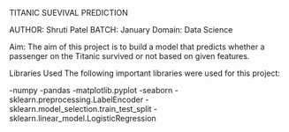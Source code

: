 TITANIC SUEVIVAL PREDICTION

AUTHOR: Shruti Patel
BATCH: January
Domain: Data Science

Aim: The aim of this project is to build a model that predicts whether a passenger on the Titanic survived or not based on given features.

Libraries Used
The following important libraries were used for this project:

 -numpy
 -pandas
 -matplotlib.pyplot
 -seaborn
 -sklearn.preprocessing.LabelEncoder
 -sklearn.model_selection.train_test_split
 -sklearn.linear_model.LogisticRegression
